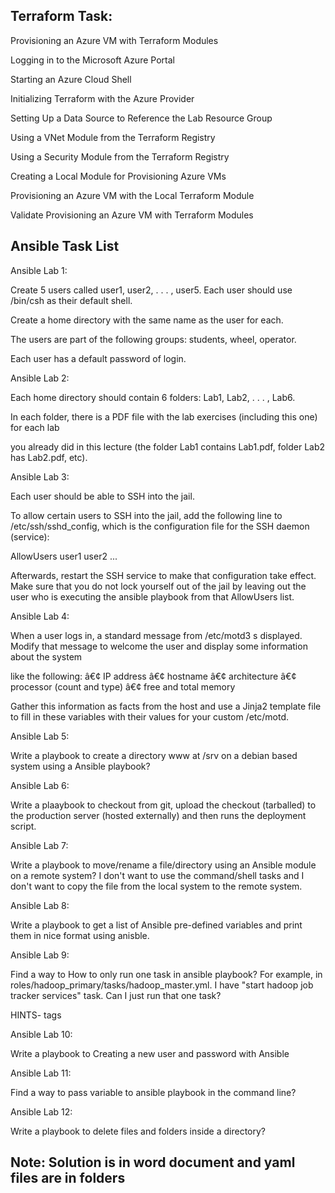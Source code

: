 Terraform Task:
---------------

Provisioning an Azure VM with Terraform Modules

Logging in to the Microsoft Azure Portal

Starting an Azure Cloud Shell

Initializing Terraform with the Azure Provider

Setting Up a Data Source to Reference the Lab Resource Group

Using a VNet Module from the Terraform Registry

Using a Security Module from the Terraform Registry

Creating a Local Module for Provisioning Azure VMs

Provisioning an Azure VM with the Local Terraform Module

Validate Provisioning an Azure VM with Terraform Modules

Ansible Task List
------------------

Ansible Lab 1:

Create 5 users called user1, user2, . . . , user5. Each user should use /bin/csh as their default shell. 

Create a home directory with the same name as the user for each. 

The users are part of the following groups: students, wheel, operator.

Each user has a default password of login.

Ansible Lab 2:

Each home directory should contain 6 folders: Lab1, Lab2, . . . , Lab6. 

In each folder, there is a PDF file with the lab exercises (including this one) for each lab

you already did in this lecture (the folder Lab1 contains Lab1.pdf, folder Lab2 has Lab2.pdf, etc).

Ansible Lab 3:

Each user should be able to SSH into the jail. 

To allow certain users to SSH into the jail, add the following line to /etc/ssh/sshd_config, which is the configuration file for the SSH daemon (service):

AllowUsers user1 user2 ...

Afterwards, restart the SSH service to make that configuration take effect. Make sure that you do not lock yourself out of the jail by leaving out the user who is
executing the ansible playbook from that AllowUsers list.

Ansible Lab 4:

When a user logs in, a standard message from /etc/motd3 s displayed. Modify that message to welcome the user and display some information about the system

like the following:
â€¢ IP address
â€¢ hostname
â€¢ architecture
â€¢ processor (count and type)
â€¢ free and total memory

Gather this information as facts from the host and use a Jinja2 template file to fill in these variables with their values for your custom /etc/motd.

Ansible Lab 5:

Write a playbook to create a directory www at /srv on a debian based system using a Ansible playbook?

Ansible Lab 6:

Write a plaaybook to checkout from git, upload the checkout (tarballed) to the production server (hosted externally) and then runs the deployment script.

Ansible Lab 7:

Write a playbook to move/rename a file/directory using an Ansible module on a remote system? I don't want to use the command/shell tasks and I don't want to copy the file from the local system to the remote system.

Ansible Lab 8:

Write a playbook to get a list of Ansible pre-defined variables and print them in nice format using anisble.

Ansible Lab 9:

Find a way to How to only run one task in ansible playbook? For example, in roles/hadoop_primary/tasks/hadoop_master.yml. I have "start hadoop job tracker services" task. Can I just run that one task?

HINTS- tags

Ansible Lab 10:

Write a playbook to Creating a new user and password with Ansible

Ansible Lab 11:

Find a way to pass variable to ansible playbook in the command line?

Ansible Lab 12:

Write a playbook to delete files and folders inside a directory?

Note: Solution is in word document and yaml files are in folders
----

